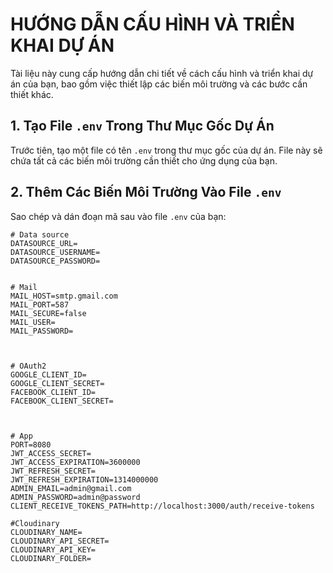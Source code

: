 # HƯỚNG DẪN CẤU HÌNH VÀ TRIỂN KHAI DỰ ÁN

Tài liệu này cung cấp hướng dẫn chi tiết về cách cấu hình và triển khai dự án của bạn, bao gồm việc thiết lập các biến môi trường và các bước cần thiết khác.

## 1. Tạo File `.env` Trong Thư Mục Gốc Dự Án

Trước tiên, tạo một file có tên `.env` trong thư mục gốc của dự án. File này sẽ chứa tất cả các biến môi trường cần thiết cho ứng dụng của bạn.

## 2. Thêm Các Biến Môi Trường Vào File `.env`

Sao chép và dán đoạn mã sau vào file `.env` của bạn:

```env
# Data source
DATASOURCE_URL=
DATASOURCE_USERNAME=
DATASOURCE_PASSWORD=


# Mail
MAIL_HOST=smtp.gmail.com
MAIL_PORT=587
MAIL_SECURE=false
MAIL_USER=
MAIL_PASSWORD=



# OAuth2
GOOGLE_CLIENT_ID=
GOOGLE_CLIENT_SECRET=
FACEBOOK_CLIENT_ID=
FACEBOOK_CLIENT_SECRET=



# App
PORT=8080
JWT_ACCESS_SECRET=
JWT_ACCESS_EXPIRATION=3600000
JWT_REFRESH_SECRET=
JWT_REFRESH_EXPIRATION=1314000000
ADMIN_EMAIL=admin@gmail.com
ADMIN_PASSWORD=admin@password
CLIENT_RECEIVE_TOKENS_PATH=http://localhost:3000/auth/receive-tokens

#Cloudinary
CLOUDINARY_NAME=
CLOUDINARY_API_SECRET=
CLOUDINARY_API_KEY=
CLOUDINARY_FOLDER=